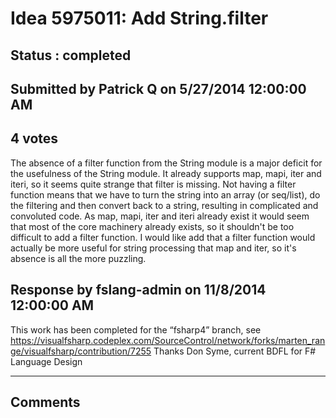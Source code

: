 # Idea 5975011: Add String.filter #

## Status : completed

## Submitted by Patrick Q on 5/27/2014 12:00:00 AM

## 4 votes

The absence of a filter function from the String module is a major deficit for the usefulness of the String module. It already supports map, mapi, iter and iteri, so it seems quite strange that filter is missing. Not having a filter function means that we have to turn the string into an array (or seq/list), do the filtering and then convert back to a string, resulting in complicated and convoluted code.
As map, mapi, iter and iteri already exist it would seem that most of the core machinery already exists, so it shouldn't be too difficult to add a filter function.
I would like add that a filter function would actually be more useful for string processing that map and iter, so it's absence is all the more puzzling.



## Response by fslang-admin on 11/8/2014 12:00:00 AM

This work has been completed for the “fsharp4” branch, see https://visualfsharp.codeplex.com/SourceControl/network/forks/marten_range/visualfsharp/contribution/7255
Thanks
Don Syme, current BDFL for F# Language Design

------------------------
## Comments

